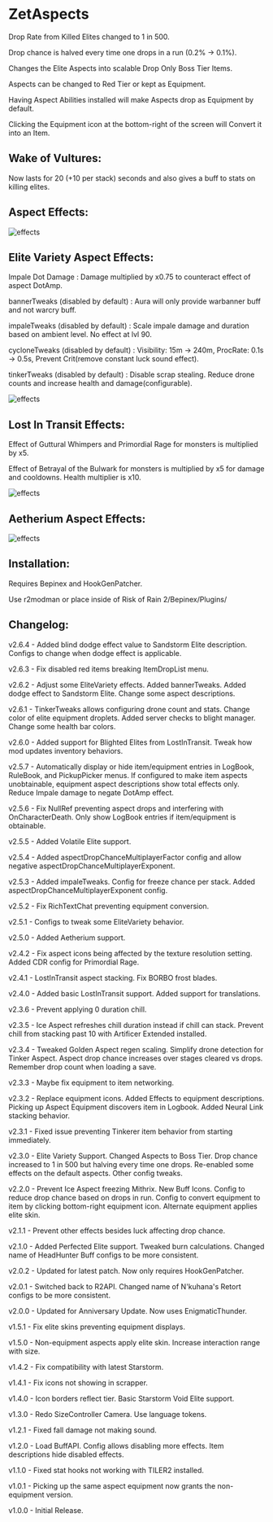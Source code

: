 # ZetAspects

Drop Rate from Killed Elites changed to 1 in 500.

Drop chance is halved every time one drops in a run (0.2% -> 0.1%).

Changes the Elite Aspects into scalable Drop Only Boss Tier Items.

Aspects can be changed to Red Tier or kept as Equipment.

Having Aspect Abilities installed will make Aspects drop as Equipment by default.

Clicking the Equipment icon at the bottom-right of the screen will Convert it into an Item.

## Wake of Vultures:

Now lasts for 20 (+10 per stack) seconds and also gives a buff to stats on killing elites.

## Aspect Effects:

![effects](https://i.imgur.com/UJejZyv.png)

## Elite Variety Aspect Effects:

Impale Dot Damage : Damage multiplied by x0.75 to counteract effect of aspect DotAmp.

bannerTweaks (disabled by default) : Aura will only provide warbanner buff and not warcry buff.

impaleTweaks (disabled by default) : Scale impale damage and duration based on ambient level. No effect at lvl 90.

cycloneTweaks (disabled by default) : Visibility: 15m -> 240m, ProcRate: 0.1s -> 0.5s, Prevent Crit(remove constant luck sound effect).

tinkerTweaks (disabled by default) : Disable scrap stealing. Reduce drone counts and increase health and damage(configurable).

![effects](https://i.imgur.com/g82PmCo.png)

## Lost In Transit Effects:

Effect of Guttural Whimpers and Primordial Rage for monsters is multiplied by x5.

Effect of Betrayal of the Bulwark for monsters is multiplied by x5 for damage and cooldowns. Health multiplier is x10.

![effects](https://i.imgur.com/7EHZtrm.png)

## Aetherium Aspect Effects:

![effects](https://i.imgur.com/RifeVeV.png)

## Installation:

Requires Bepinex and HookGenPatcher.

Use r2modman or place inside of Risk of Rain 2/Bepinex/Plugins/

## Changelog:

v2.6.4 - Added blind dodge effect value to Sandstorm Elite description. Configs to change when dodge effect is applicable.

v2.6.3 - Fix disabled red items breaking ItemDropList menu.

v2.6.2 - Adjust some EliteVariety effects. Added bannerTweaks. Added dodge effect to Sandstorm Elite. Change some aspect descriptions.

v2.6.1 - TinkerTweaks allows configuring drone count and stats. Change color of elite equipment droplets. Added server checks to blight manager. Change some health bar colors.

v2.6.0 - Added support for Blighted Elites from LostInTransit. Tweak how mod updates inventory behaviors.

v2.5.7 - Automatically display or hide item/equipment entries in LogBook, RuleBook, and PickupPicker menus. If configured to make item aspects unobtainable, equipment aspect descriptions show total effects only. Reduce Impale damage to negate DotAmp effect.

v2.5.6 - Fix NullRef preventing aspect drops and interfering with OnCharacterDeath. Only show LogBook entries if item/equipment is obtainable.

v2.5.5 - Added Volatile Elite support.

v2.5.4 - Added aspectDropChanceMultiplayerFactor config and allow negative aspectDropChanceMultiplayerExponent.

v2.5.3 - Added impaleTweaks. Config for freeze chance per stack. Added aspectDropChanceMultiplayerExponent config.

v2.5.2 - Fix RichTextChat preventing equipment conversion.

v2.5.1 - Configs to tweak some EliteVariety behavior.

v2.5.0 - Added Aetherium support.

v2.4.2 - Fix aspect icons being affected by the texture resolution setting. Added CDR config for Primordial Rage.

v2.4.1 - LostInTransit aspect stacking. Fix BORBO frost blades.

v2.4.0 - Added basic LostInTransit support. Added support for translations.

v2.3.6 - Prevent applying 0 duration chill.

v2.3.5 - Ice Aspect refreshes chill duration instead if chill can stack. Prevent chill from stacking past 10 with Artificer Extended installed.

v2.3.4 - Tweaked Golden Aspect regen scaling. Simplify drone detection for Tinker Aspect. Aspect drop chance increases over stages cleared vs drops. Remember drop count when loading a save.

v2.3.3 - Maybe fix equipment to item networking.

v2.3.2 - Replace equipment icons. Added Effects to equipment descriptions. Picking up Aspect Equipment discovers item in Logbook. Added Neural Link stacking behavior.

v2.3.1 - Fixed issue preventing Tinkerer item behavior from starting immediately.

v2.3.0 - Elite Variety Support. Changed Aspects to Boss Tier. Drop chance increased to 1 in 500 but halving every time one drops. Re-enabled some effects on the default aspects. Other config tweaks.

v2.2.0 - Prevent Ice Aspect freezing Mithrix. New Buff Icons. Config to reduce drop chance based on drops in run. Config to convert equipment to item by clicking bottom-right equipment icon. Alternate equipment applies elite skin.

v2.1.1 - Prevent other effects besides luck affecting drop chance.

v2.1.0 - Added Perfected Elite support. Tweaked burn calculations. Changed name of HeadHunter Buff configs to be more consistent.

v2.0.2 - Updated for latest patch. Now only requires HookGenPatcher.

v2.0.1 - Switched back to R2API. Changed name of N'kuhana's Retort configs to be more consistent.

v2.0.0 - Updated for Anniversary Update. Now uses EnigmaticThunder.

v1.5.1 - Fix elite skins preventing equipment displays.

v1.5.0 - Non-equipment aspects apply elite skin. Increase interaction range with size.

v1.4.2 - Fix compatibility with latest Starstorm.

v1.4.1 - Fix icons not showing in scrapper.

v1.4.0 - Icon borders reflect tier. Basic Starstorm Void Elite support.

v1.3.0 - Redo SizeController Camera. Use language tokens.

v1.2.1 - Fixed fall damage not making sound.

v1.2.0 - Load BuffAPI. Config allows disabling more effects. Item descriptions hide disabled effects.

v1.1.0 - Fixed stat hooks not working with TILER2 installed.

v1.0.1 - Picking up the same aspect equipment now grants the non-equipment version.

v1.0.0 - Initial Release.

